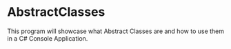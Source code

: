 # AbstractClasses
This program will showcase what Abstract Classes are and how to use them in a C# Console Application.
